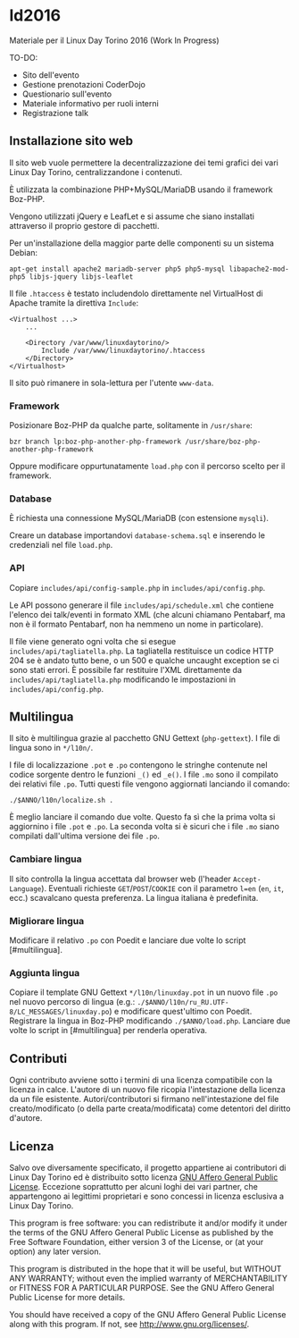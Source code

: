 # ld2016
Materiale per il Linux Day Torino 2016 (Work In Progress)

TO-DO:
* Sito dell'evento
* Gestione prenotazioni CoderDojo
* Questionario sull'evento
* Materiale informativo per ruoli interni
* Registrazione talk

## Installazione sito web
Il sito web vuole permettere la decentralizzazione dei temi grafici dei vari Linux Day Torino, centralizzandone i contenuti.

È utilizzata la combinazione PHP+MySQL/MariaDB usando il framework Boz-PHP.

Vengono utilizzati jQuery e LeafLet e si assume che siano installati attraverso il proprio gestore di pacchetti.

Per un'installazione della maggior parte delle componenti su un sistema Debian:

    apt-get install apache2 mariadb-server php5 php5-mysql libapache2-mod-php5 libjs-jquery libjs-leaflet

Il file `.htaccess` è testato includendolo direttamente nel VirtualHost di Apache tramite la direttiva `Include`:

    <Virtualhost ...>
        ...

        <Directory /var/www/linuxdaytorino/>
            Include /var/www/linuxdaytorino/.htaccess
        </Directory>
    </Virtualhost>

Il sito può rimanere in sola-lettura per l'utente `www-data`.

### Framework
Posizionare Boz-PHP da qualche parte, solitamente in `/usr/share`:

    bzr branch lp:boz-php-another-php-framework /usr/share/boz-php-another-php-framework

Oppure modificare oppurtunatamente `load.php` con il percorso scelto per il framework.

### Database
È richiesta una connessione MySQL/MariaDB (con estensione `mysqli`).

Creare un database importandovi `database-schema.sql` e inserendo le credenziali nel file `load.php`.

### API
Copiare `includes/api/config-sample.php` in `includes/api/config.php`.

Le API possono generare il file `includes/api/schedule.xml` che contiene l'elenco dei talk/eventi in formato XML (che alcuni chiamano Pentabarf, ma non è il formato Pentabarf, non ha nemmeno un nome in particolare).

Il file viene generato ogni volta che si esegue `includes/api/tagliatella.php`. La tagliatella restituisce un codice HTTP 204 se è andato tutto bene, o un 500 e qualche uncaught exception se ci sono stati errori.
È possibile far restituire l'XML direttamente da `includes/api/tagliatella.php` modificando le impostazioni in `includes/api/config.php`.

## Multilingua
Il sito è multilingua grazie al pacchetto GNU Gettext (`php-gettext`). I file di lingua sono in `*/l10n/`.

I file di localizzazione `.pot` e `.po` contengono le stringhe contenute nel codice sorgente dentro le funzioni `_()` ed `_e()`. I file `.mo` sono il compilato dei relativi file `.po`. Tutti questi file vengono aggiornati lanciando il comando:

    ./$ANNO/l10n/localize.sh .

È meglio lanciare il comando due volte. Questo fa sì che la prima volta si aggiornino i file `.pot` e `.po`. La seconda volta si è sicuri che i file `.mo` siano compilati dall'ultima versione dei file `.po`.

### Cambiare lingua
Il sito controlla la lingua accettata dal browser web (l'header `Accept-Language`). Eventuali richieste `GET`/`POST`/`COOKIE` con il parametro `l=en` (`en`, `it`, ecc.) scavalcano questa preferenza. La lingua italiana è predefinita.

### Migliorare lingua
Modificare il relativo `.po` con Poedit e lanciare due volte lo script [#multilingua].

### Aggiunta lingua
Copiare il template GNU Gettext `*/l10n/linuxday.pot` in un nuovo file `.po` nel nuovo percorso di lingua (e.g.: `./$ANNO/l10n/ru_RU.UTF-8/LC_MESSAGES/linuxday.po`) e modificare quest'ultimo con Poedit. Registrare la lingua in Boz-PHP modificando `./$ANNO/load.php`. Lanciare due volte lo script in [#multilingua] per renderla operativa.

## Contributi
Ogni contributo avviene sotto i termini di una licenza compatibile con la licenza in calce. L'autore di un nuovo file ricopia l'intestazione della licenza da un file esistente. Autori/contributori si firmano nell'intestazione del file creato/modificato (o della parte creata/modificata) come detentori del diritto d'autore.

## Licenza
Salvo ove diversamente specificato, il progetto appartiene ai contributori di Linux Day Torino ed è distribuito sotto licenza [GNU Affero General Public License](https://www.gnu.org/licenses/agpl-3.0.html). Eccezione soprattutto per alcuni loghi dei vari partner, che appartengono ai legittimi proprietari e sono concessi in licenza esclusiva a Linux Day Torino.

This program is free software: you can redistribute it and/or modify it under the terms of the GNU Affero General Public License as published by the Free Software Foundation, either version 3 of the License, or (at your option) any later version.

This program is distributed in the hope that it will be useful, but WITHOUT ANY WARRANTY; without even the implied warranty of MERCHANTABILITY or FITNESS FOR A PARTICULAR PURPOSE.
See the GNU Affero General Public License for more details.

You should have received a copy of the GNU Affero General Public License along with this program. If not, see <http://www.gnu.org/licenses/>.
